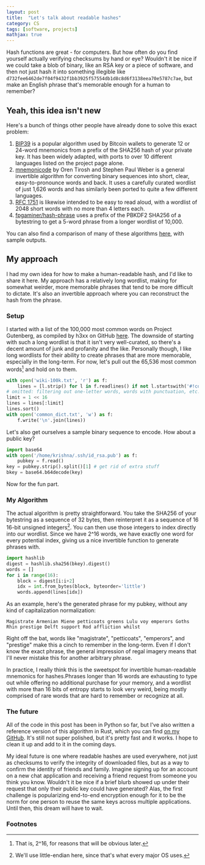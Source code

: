 ```yaml
---
layout: post
title:  "Let's talk about readable hashes"
category: CS
tags: [software, projects]
mathjax: true
---
```


Hash functions are great - for computers. But how often do you find yourself actually verifying checksums by hand or eye? Wouldn't it be nice if we could take a blob of binary, like an RSA key or a piece of software, and then not just hash it into something illegible like `d732fee6462de7f04f9432f1bb3925f57554db1d8c8d6f3138eea70e5787c7ae`, but make an English phrase that's memorable enough for a human to remember?

## Yeah, this idea isn't new

Here's a bunch of things other people have already done to solve this exact problem:

1. [BIP39](https://github.com/bitcoin/bips/blob/master/bip-0039.mediawiki) is a popular algorithm used by Bitcoin wallets to generate 12 or 24-word mnemonics from a prefix of the SHA256 hash of your private key. It has been widely adapted, with ports to over 10 different languages listed on the project page alone.
2. [mnemonicode](https://github.com/singpolyma/mnemonicode) by Oren Tirosh and Stephen Paul Weber is a general invertible algorithm for converting binary sequences into short, clear, easy-to-pronounce words and back. It uses a carefully curated wordlist of just 1,626 words and has similarly been ported to quite a few different languages.
3. [RFC 1751](https://tools.ietf.org/html/rfc1751) is likewise intended to be easy to read aloud, with a wordlist of 2048 short words with no more than 4 letters each.
4. [fpgaminer/hash-phrase](https://github.com/fpgaminer/hash-phrase) uses a prefix of the PBKDF2 SHA256 of a bytestring to get a 5-word phrase from a longer wordlist of 10,000.

You can also find a comparison of many of these algorithms [here](https://gist.github.com/raineorshine/8d67049c0aaaa082614e417660462fda), with sample outputs.

## My approach

I had my own idea for how to make a human-readable hash, and I'd like to share it here. My approach has a relatively long wordlist, making for somewhat weirder, more memorable phrases that tend to be more difficult to dictate. It's also an invertible approach where you can reconstruct the hash from the phrase.

### Setup

I started with a list of the 100,000 most common words on Project Gutenberg, as compiled by h3xx on GitHub [here](https://gist.github.com/h3xx/1976236). The downside of starting with such a long wordlist is that it isn't very well-curated, so there's a decent amount of junk and profanity and the like. Personally though, I like long wordlists for their ability to create phrases that are more memorable, especially in the long-term. For now, let's pull out the 65,536 most common words[^1] and hold on to them.

```python
with open('wiki-100k.txt', 'r') as f:
    lines = [l.strip() for l in f.readlines() if not l.startswith('#!comment')]
# omitted: filtering out one-letter words, words with punctuation, etc.
limit = 1 << 16
lines = lines[:limit]
lines.sort()
with open('common_dict.txt', 'w') as f:
    f.write('\n'.join(lines))
```

Let's also get ourselves a sample binary sequence to encode. How about a public key?

```python
import base64
with open('/home/krishna/.ssh/id_rsa.pub') as f:
    pubkey = f.read()
key = pubkey.strip().split()[1] # get rid of extra stuff
bkey = base64.b64decode(key)
```

Now for the fun part.

### My Algorithm

The actual algorithm is pretty straightforward. You take the SHA256 of your bytestring as a sequence of 32 bytes, then reinterpret it as a sequence of 16 16-bit unsigned integers[^2]. You can then use those integers to index directly into our wordlist. Since we have 2^16 words, we have exactly one word for every potential index, giving us a nice invertible function to generate phrases with.

```python
import hashlib
digest = hashlib.sha256(bkey).digest()
words = []
for i in range(16):
    block = digest[i:i+2]
    idx = int.from_bytes(block, byteorder='little')
    words.append(lines[idx])
```

As an example, here's the generated phrase for my pubkey, without any kind of capitalization normalization:

```
Magistrate Armenian Miene petticoats greens Lulu voy emperors Goths Rhin prestige Delft support Rod affliction whilst
```

Right off the bat, words like "magistrate", "petticoats", "emperors", and "prestige" make this a cinch to remember in the long-term. Even if I don't know the exact phrase, the general impression of regal imagery means that I'll never mistake this for another arbitrary phrase.

In practice, I really think this is the sweetspot for invertible human-readable mnemonics for hashes.Phrases longer than 16 words are exhausting to type out while offering no additional purchase for your memory, and a wordlist with more than 16 bits of entropy starts to look very weird, being mostly comprised of rare words that are hard to remember or recognize at all.

### The future

All of the code in this post has been in Python so far, but I've also written a reference version of this algorithm in Rust, which you can find [on my GitHub](https://github.com/krishnachittur/readable-hashes/tree/master). It's still not super polished, but it's pretty fast and it works. I hope to clean it up and add to it in the coming days.

My ideal future is one where readable hashes are used everywhere, not just as checksums to verify the integrity of downloaded files, but as a way to confirm the identity of friends and family. Imagine signing up for an account on a new chat application and receiving a friend request from someone you think you know. Wouldn't it be nice if a brief blurb showed up under their request that only their public key could have generated? Alas, the first challenge is popularizing end-to-end encryption enough for it to be the norm for one person to reuse the same keys across multiple applications. Until then, this dream will have to wait.

### Footnotes

[^1]: That is, 2^16, for reasons that will be obvious later.
[^2]: We'll use little-endian here, since that's what every major OS uses.